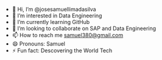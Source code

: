 - 👋 Hi, I’m @josesamuellimadasilva
- 👀 I’m interested in Data Engineering
- 🌱 I’m currently learning GitHub
- 💞️ I’m looking to collaborate on SAP and Data Engineering
- 📫 How to reach me samuel380@gmail.com
- 😄 Pronouns: Samuel
- ⚡ Fun fact: Descovering the World Tech

<!---
josesamuellimadasilva/josesamuellimadasilva is a ✨ special ✨ repository because its `README.md` (this file) appears on your GitHub profile.
You can click the Preview link to take a look at your changes.
--->
